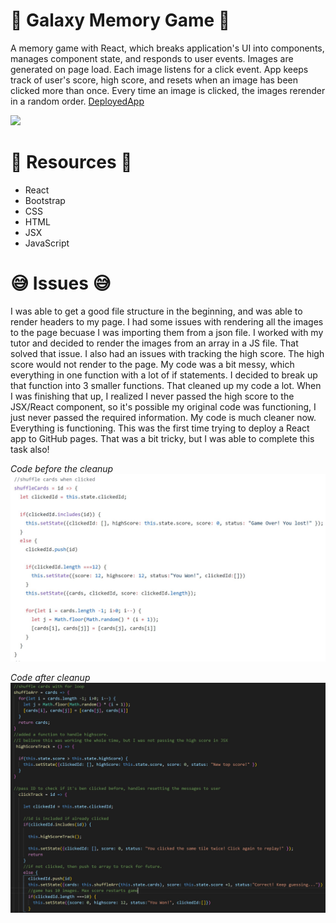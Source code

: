 # :rocket: Galaxy Memory Game :rocket:
A memory game with React, which breaks application's UI into components, manages component state, and responds to user events. Images are generated on page load. Each image listens for a click event. App keeps track of user's score, high score, and resets when an image has been clicked more than once. Every time an image is clicked, the images rerender in a random order. [DeployedApp](http://ajam2617.github.io/Clicky-Game)

<img src="http://recordit.co/0x3EmIIwkT">

# :nut_and_bolt: Resources :nut_and_bolt:
* React
* Bootstrap
* CSS
* HTML
* JSX
* JavaScript

# :sweat_smile: Issues :sweat_smile:

I was able to get a good file structure in the beginning, and was able to render headers to my page. I had some issues with rendering all the images to the page becuase I was importing them from a json file. I worked with my tutor and decided to render the images from an array in a JS file. That solved that issue. 
I also had an issues with tracking the high score. The high score would not render to the page. My code was a bit messy, which everything in one function with a lot of if statements. I decided to break up that function into 3 smaller functions. That cleaned up my code a lot. When I was finishing that up, I realized I never passed the high score to the JSX/React component, so it's possible my original code was functioning, I just never passed the required information. My code is much cleaner now. Everything is functioning. 
This was the first time trying to deploy a React app to GitHub pages. That was a bit tricky, but I was able to complete this task also!

_Code before the cleanup_
<img src="/src/images/messy.JPG">

_Code after cleanup_
<img src= "/src/images/clean.JPG">








